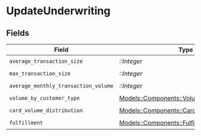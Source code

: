 # UpdateUnderwriting


## Fields

| Field                                                                                       | Type                                                                                        | Required                                                                                    | Description                                                                                 |
| ------------------------------------------------------------------------------------------- | ------------------------------------------------------------------------------------------- | ------------------------------------------------------------------------------------------- | ------------------------------------------------------------------------------------------- |
| `average_transaction_size`                                                                  | *::Integer*                                                                                 | :heavy_check_mark:                                                                          | N/A                                                                                         |
| `max_transaction_size`                                                                      | *::Integer*                                                                                 | :heavy_check_mark:                                                                          | N/A                                                                                         |
| `average_monthly_transaction_volume`                                                        | *::Integer*                                                                                 | :heavy_check_mark:                                                                          | N/A                                                                                         |
| `volume_by_customer_type`                                                                   | [Models::Components::VolumeByCustomerType](../../models/shared/volumebycustomertype.md)     | :heavy_check_mark:                                                                          | N/A                                                                                         |
| `card_volume_distribution`                                                                  | [Models::Components::CardVolumeDistribution](../../models/shared/cardvolumedistribution.md) | :heavy_check_mark:                                                                          | N/A                                                                                         |
| `fulfillment`                                                                               | [Models::Components::FulfillmentDetails](../../models/shared/fulfillmentdetails.md)         | :heavy_check_mark:                                                                          | N/A                                                                                         |